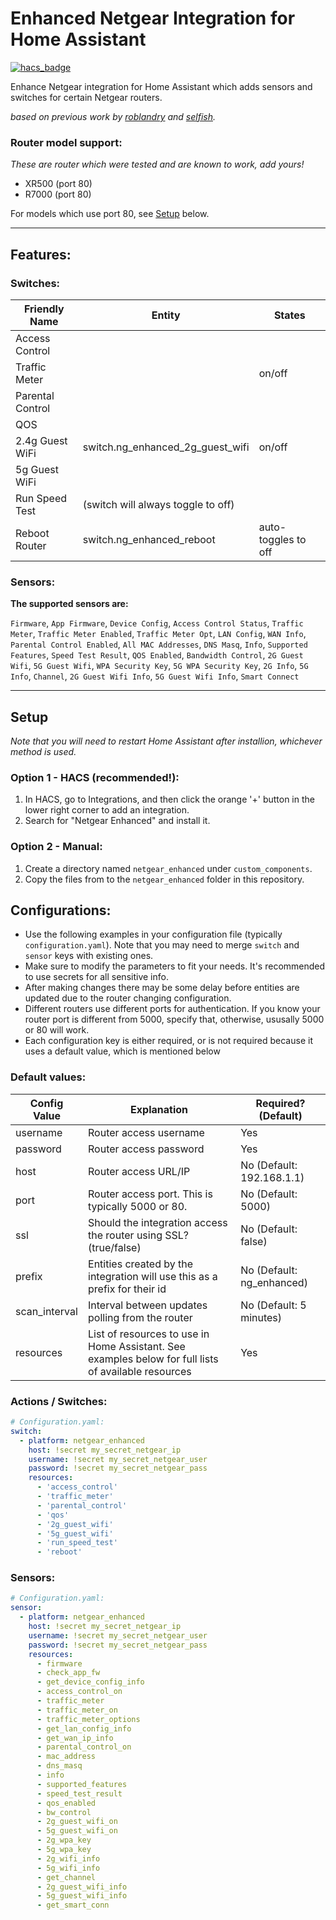 # Enhanced Netgear Integration for Home Assistant

[![hacs_badge](https://img.shields.io/badge/HACS-Custom-orange.svg?style=for-the-badge)](https://github.com/custom-components/hacs)

Enhance Netgear integration for Home Assistant which adds sensors and switches for certain Netgear routers.

_based on previous work by [roblandry](https://github.com/roblandry/netgear-enhanced-integration) and [selfish](https://github.com/selfish/home-assistant-netgear-router-enhanced-integration)._

### Router model support:

_These are router which were tested and are known to work, add yours!_

- XR500 (port 80)
- R7000 (port 80)

For models which use port 80, see [Setup](#setup) below.

---

## Features:

### Switches:

|Friendly Name| Entity | States |
|---|---|---|
| Access Control |  |
| Traffic Meter |  | on/off |
| Parental Control | |
| QOS |
| 2.4g Guest WiFi | switch.ng_enhanced_2g_guest_wifi | on/off |
| 5g Guest WiFi | |
| Run Speed Test | (switch will always toggle to off) |
| Reboot Router | switch.ng_enhanced_reboot | auto-toggles to off |

### Sensors:

**The supported sensors are:**

`Firmware`, `App Firmware`, `Device Config`, `Access Control Status`, `Traffic Meter`, `Traffic Meter Enabled`, `Traffic Meter Opt`, `LAN Config`, `WAN Info`, `Parental Control Enabled`, `All MAC Addresses`, `DNS Masq`, `Info`, `Supported Features`, `Speed Test Result`, `QOS Enabled`, `Bandwidth Control`, `2G Guest Wifi`, `5G Guest Wifi`, `WPA Security Key`, `5G WPA Security Key`, `2G Info`, `5G Info`, `Channel`, `2G Guest Wifi Info`, `5G Guest Wifi Info`, `Smart Connect`

---

## Setup

_Note that you will need to restart Home Assistant after installion, whichever method is used._

### Option 1 - HACS (recommended!):

1. In HACS, go to Integrations, and then click the orange '+' button in the lower right corner to add an integration.
1. Search for "Netgear Enhanced" and install it.

### Option 2 - Manual:

1. Create a directory named `netgear_enhanced` under `custom_components`.
1. Copy the files from to the `netgear_enhanced` folder in this repository.

## Configurations:

- Use the following examples in your configuration file (typically `configuration.yaml`). Note that you may need to merge `switch` and `sensor` keys with existing ones.
- Make sure to modify the parameters to fit your needs. It's recommended to use secrets for all sensitive info.
- After making changes there may be some delay before entities are updated due to the router changing configuration.
- Different routers use different ports for authentication. If you know your router port is different from 5000, specify that, otherwise, ususally 5000 or 80 will work.
- Each configuration key is either required, or is not required because it uses a default value, which is mentioned below

### Default values:

| Config Value | Explanation | Required? (Default) |
|---|---|---|
| username | Router access username | Yes |
| password | Router access password | Yes |
| host | Router access URL/IP | No (Default: 192.168.1.1) |
| port | Router access port. This is typically 5000 or 80. | No (Default: 5000) |
| ssl | Should the integration access the router using SSL? (true/false) | No (Default: false) | 
| prefix | Entities created by the integration will use this as a prefix for their id | No (Default: ng_enhanced) |
| scan_interval | Interval between updates polling from the router | No (Default: 5 minutes) |
| resources | List of resources to use in Home Assistant. See examples below for full lists of available resources | Yes |   

### Actions / Switches:

```yaml
# Configuration.yaml:
switch:
  - platform: netgear_enhanced
    host: !secret my_secret_netgear_ip
    username: !secret my_secret_netgear_user
    password: !secret my_secret_netgear_pass
    resources:
      - 'access_control'
      - 'traffic_meter'
      - 'parental_control'
      - 'qos'
      - '2g_guest_wifi'
      - '5g_guest_wifi'
      - 'run_speed_test'
      - 'reboot'
```

### Sensors:

```yaml
# Configuration.yaml:
sensor:
  - platform: netgear_enhanced
    host: !secret my_secret_netgear_ip
    username: !secret my_secret_netgear_user
    password: !secret my_secret_netgear_pass
    resources:
      - firmware
      - check_app_fw
      - get_device_config_info
      - access_control_on
      - traffic_meter
      - traffic_meter_on
      - traffic_meter_options
      - get_lan_config_info
      - get_wan_ip_info
      - parental_control_on
      - mac_address
      - dns_masq
      - info
      - supported_features
      - speed_test_result
      - qos_enabled
      - bw_control
      - 2g_guest_wifi_on
      - 5g_guest_wifi_on
      - 2g_wpa_key
      - 5g_wpa_key
      - 2g_wifi_info
      - 5g_wifi_info
      - get_channel
      - 2g_guest_wifi_info
      - 5g_guest_wifi_info
      - get_smart_conn
```